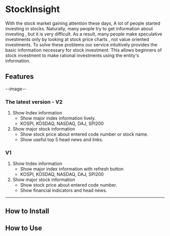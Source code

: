 # StockInsight

With the stock market gaining attention these days, A lot of people started investing in stocks. Naturally, many people try to get information about investing , but it is very difficult. As a result, many people make speculative investments only by looking at stock price charts , not value oriented investments.
To solve these problems our service intuitively provides the basic information necessary for stock investment. This allows beginners of stock investment to make rational investments using the entity's information.

## Features

--image--

### The latest version - V2

1. Show Index information
    - Show major index information lively.
    - KOSPI, KOSDAQ, NASDAQ, DAJ, SPI200
2. Show major stock information
    - Show stock price about entered code number or stock name.
    - Show useful top 5 head news and links.

### V1

1. Show Index information
    - Show major index information with refresh button
    - KOSPI, KOSDAQ, NASDAQ, DAJ, SPI200
2. Show major stock information
    - Show stock price about entered code number.
    - Show financial indicators and head news.

---

## How to Install

## How to Use
